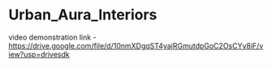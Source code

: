 # Urban_Aura_Interiors


video demonstration link - https://drive.google.com/file/d/10nmXDgqST4yajRGmutdpGoC2OsCYy8iF/view?usp=drivesdk
